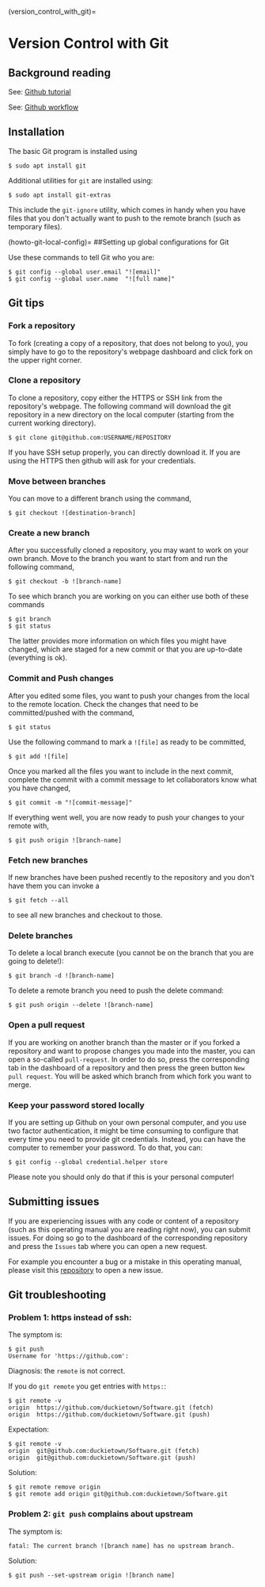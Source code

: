 (version_control_with_git)=
# Version Control with Git

<div figure-id="fig:tutorial-git-video" figure-caption="An introduction to version control with Git.">
    <dtvideo src="vimeo:526923344"/>
</div>



## Background reading

See: [Github tutorial](https://guides.github.com/activities/hello-world/)

See: [Github workflow](https://guides.github.com/introduction/Llow/)

## Installation

The basic Git program is installed using

    $ sudo apt install git

Additional utilities for `git` are installed using:

    $ sudo apt install git-extras

This include the `git-ignore` utility, which comes in handy when you have files that you don't
actually want to push to the remote branch (such as temporary files).


(howto-git-local-config)=
##Setting up global configurations for Git

Use these commands to tell Git who you are:

    $ git config --global user.email "![email]"
    $ git config --global user.name  "![full name]"


## Git tips

### Fork a repository

To fork (creating a copy of a repository, that does not belong to you), you simply have to go
to the repository's webpage dashboard and click fork on the upper right corner.

### Clone a repository

To clone a repository, copy either the HTTPS or SSH link from the repository's webpage.
The following command will download the git repository in a new directory on the local computer
(starting from the current working directory).

    $ git clone git@github.com:USERNAME/REPOSITORY

If you have SSH setup properly, you can directly download it.
If you are using the HTTPS then github will ask for your credentials.

### Move between branches

You can move to a different branch using the command,

    $ git checkout ![destination-branch]


### Create a new branch

After you successfully cloned a repository, you may want to work on your own branch.
Move to the branch you want to start from and run the following command,

    $ git checkout -b ![branch-name]

To see which branch you are working on you can either use both of these commands

    $ git branch
    $ git status

The latter provides more information on which files you might have changed, which are staged
for a new commit or that you are up-to-date (everything is ok).

### Commit and Push changes

After you edited some files, you want to push your changes from the local to the remote location.
Check the changes that need to be committed/pushed with the command,

    $ git status

Use the following command to mark a `![file]` as ready to be committed,

    $ git add ![file]

Once you marked all the files you want to include in the next commit, complete the commit with
a commit message to let collaborators know what you have changed,

    $ git commit -m "![commit-message]"

If everything went well, you are now ready to push your changes to your remote with,

    $ git push origin ![branch-name]


### Fetch new branches

If new branches have been pushed recently to the repository and you don't have them you can invoke a

    $ git fetch --all

to see all new branches and checkout to those.

### Delete branches

To delete a local branch execute (you cannot be on the branch that you are going to delete!):

    $ git branch -d ![branch-name]

To delete a remote branch you need to push the delete command:

    $ git push origin --delete ![branch-name]

### Open a pull request

If you are working on another branch than the master or if you forked a repository and want to propose changes you made into the master, you can open a so-called `pull-request`. In order to do so, press the corresponding tab in the dashboard of a repository and then press the green button `New pull request`. You will be asked which branch from which fork you want to merge.

### Keep your password stored locally

If you are setting up Github on your own personal computer, and you use two factor authentication, it might be time consuming to configure that every time you need to provide git credentials. Instead, you can have the computer to remember your password. To do that, you can:

    $ git config --global credential.helper store

Please note you should only do that if this is your personal computer!

## Submitting issues

If you are experiencing issues with any code or content of a repository (such as this operating manual you are reading right now), you can submit issues. For doing so go to the dashboard of the corresponding repository and press the `Issues` tab where you can open a new request.

For example you encounter a bug or a mistake in this operating manual, please visit this [repository](https://github.com/duckietown/docs-opmanual_duckiebot/issues) to open a new issue.

## Git troubleshooting

### Problem 1: https instead of ssh:

The symptom is:

    $ git push
    Username for 'https://github.com':

Diagnosis: the `remote` is not correct.

If you do `git remote` you get entries with `https:`:

    $ git remote -v
    origin  https://github.com/duckietown/Software.git (fetch)
    origin  https://github.com/duckietown/Software.git (push)

Expectation:

    $ git remote -v
    origin  git@github.com:duckietown/Software.git (fetch)
    origin  git@github.com:duckietown/Software.git (push)

Solution:

    $ git remote remove origin
    $ git remote add origin git@github.com:duckietown/Software.git


### Problem 2: `git push` complains about upstream

The symptom is:

    fatal: The current branch ![branch name] has no upstream branch.

Solution:

    $ git push --set-upstream origin ![branch name]
